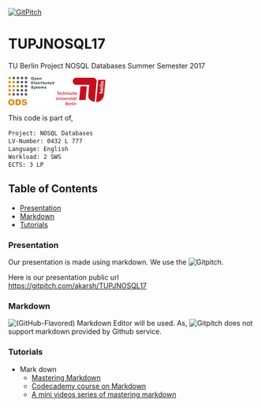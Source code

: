 [![GitPitch](https://gitpitch.com/assets/badge.svg)](https://gitpitch.com/akarsh/TUPJNOSQL17/master?grs=github&t=white)

# TUPJNOSQL17
TU Berlin Project NOSQL Databases Summer Semester 2017   

![](images/image1.png) ![](images/image.png)

This code is part of,

    Project: NOSQL Databases
    LV-Number: 0432 L 777
    Language: English
    Workload: 2 SWS
    ECTS: 3 LP

## Table of Contents
- [Presentation](#presentation)
- [Markdown](#markdown)
- [Tutorials](#tutorials)

### Presentation
Our presentation is made using markdown. We use the ![Gitpitch](https://gitpitch.com/).

Here is our presentation public url https://gitpitch.com/akarsh/TUPJNOSQL17 

### Markdown
![(GitHub-Flavored) Markdown Editor](https://jbt.github.io/markdown-editor/) will be used. As, ![Gitpitch](https://gitpitch.com/) does not support markdown provided by Github service.

### Tutorials
- Mark down
    - [Mastering Markdown](https://guides.github.com/features/mastering-markdown/)
    - [Codecademy course on Markdown](https://www.google.de/url?sa=t&rct=j&q=&esrc=s&source=web&cd=3&ved=0ahUKEwj0xeHIq7DUAhVBuBoKHS69AggQFgg0MAI&url=https%3A%2F%2Fwww.codecademy.com%2Fcourses%2Fweb-intermediate-en-Bw3bg%2F0%2F1&usg=AFQjCNHm8_PJ4xOtbmdNlsGD3E1IZBp4pA&sig2=pKnUgTZSpMCEb8Feh4M1uA&cad=rja)
    - [A mini videos series of mastering markdown](https://masteringmarkdown.com/)
